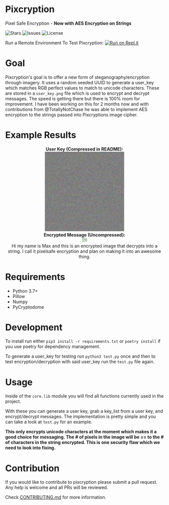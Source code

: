 # Pixcryption
Pixel Safe Encryption - **Now with AES Encryption on Strings**

![Stars](https://img.shields.io/github/stars/M4cs/pixcryption) ![Issues](https://img.shields.io/github/issues/M4cs/pixcryption) ![License](https://img.shields.io/github/license/M4cs/pixcryption)

Run a Remote Environment To Test Pixcryption: [![Run on Repl.it](https://repl.it/badge/github/M4cs/pixcryption)](https://repl.it/github/M4cs/pixcryption)

# Goal

Pixcryption's goal is to offer a new form of steganography/encryption through imagery. It uses a random seeded UUID to generate a user_key which matches RGB perfect values to match to unicode characters. These are stored in a `user_key.png` file which is used to encrypt and decrypt messages. The speed is getting there but there is 100% room for improvement. I have been working on this for 2 months now and with contributions from @TotallyNotChase he was able to implement AES encryption to the strings passed into Pixcryptions image cipher.

# Example Results

<p align="center">
  <a align="center"><b>User Key (Compressed in README):</b></a></br>
  <a align="center"><img src="https://github.com/M4cs/pixcryption/blob/master/examples/userkey.png?raw=true" width="50%"></a></br>
  <a align="center"><b>Encrypted Message (Uncompressed):</b></a></br>
  <a align="center"><img src="https://github.com/M4cs/pixcryption/blob/master/examples/example_enc_msg.png?raw=true"></a></br>
  <a align="center">Hi my name is Max and this is an encrypted image that decrypts into a string. I call it pixelsafe encryption and plan on making it into an awesome thing.</a>
</p>

# Requirements

- Python 3.7+
- Pillow
- Numpy
- PyCryptodome

# Development

To install run either `pip3 install -r requirements.txt` or `poetry install` if you use poetry for dependency management.

To generate a user_key for testing run `python3 test.py` once and then to test encryption/decryption with said user_key run the `test.py` file again.

# Usage

Inside of the `core.lib` module you will find all functions currently used in the project.

With these you can generate a user key, grab a key_list from a user key, and encrypt/decrypt messages. The implementation is pretty simple and you can take a look at `test.py` for an example.

**This only encrypts unicode characters at the moment which makes it a good choice for messaging. The # of pixels in the image will be == to the # of characters in the string encrypted. This is one security flaw which we need to look into fixing.**

# Contribution

If you would like to contribute to pixcryption please submit a pull request. Any help is welcome and all PRs will be reviewed.

Check [CONTRIBUTING.md](https://github.com/M4cs/pixcryption/blob/master/CONTRIBUTING.md) for more information.
